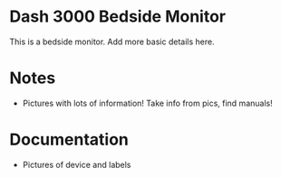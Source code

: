 # Dash 3000 Bedside Monitor
This is a bedside monitor. Add more basic details here.

# Notes
 - Pictures with lots of information! Take info from pics, find manuals!

# Documentation
 - Pictures of device and labels
